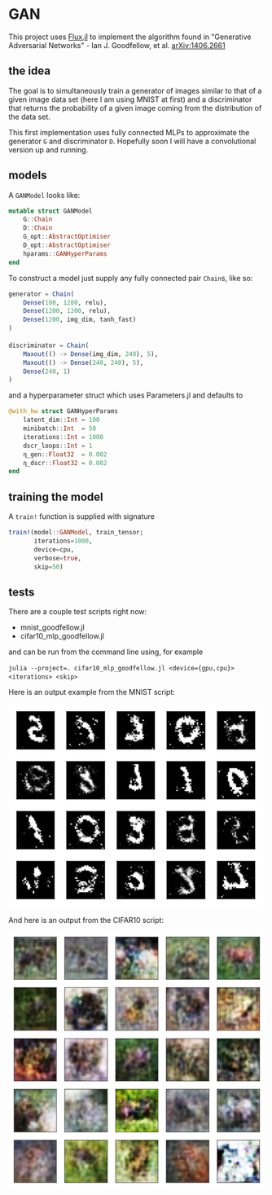 # GAN

This project uses [Flux.jl](https://fluxml.ai/Flux.jl/stable/) to implement the algorithm found in "Generative Adversarial Networks" - Ian J. Goodfellow, et al. [arXiv:1406.2661](https://github.com/aarontrowbridge/GAN)

## the idea

The goal is to simultaneously train a generator of images similar to that of a given image data set (here I am using MNIST at first) and a discriminator that returns the probability of a given image coming from the distribution of the data set.

This first implementation uses fully connected MLPs to approximate the generator `G` and discriminator `D`.  Hopefully soon I will have a convolutional version up and running.

## models

A `GANModel` looks like:

```julia
mutable struct GANModel
    G::Chain
    D::Chain
    G_opt::AbstractOptimiser
    D_opt::AbstractOptimiser
    hparams::GANHyperParams
end
```

To construct a model just supply any fully connected pair `Chain`s, like so:

```julia
generator = Chain(
    Dense(100, 1200, relu),
    Dense(1200, 1200, relu),
    Dense(1200, img_dim, tanh_fast)
)

discriminator = Chain(
    Maxout(() -> Dense(img_dim, 240), 5),
    Maxout(() -> Dense(240, 240), 5),
    Dense(240, 1)
)
```

and a hyperparameter struct which uses Parameters.jl and defaults to

```julia
@with_kw struct GANHyperParams 
    latent_dim::Int = 100            
    minibatch::Int  = 50
    iterations::Int = 1000
    dscr_loops::Int = 1
    η_gen::Float32  = 0.002
    η_dscr::Float32 = 0.002
end
```


## training the model

A `train!` function is supplied with signature

```julia
train!(model::GANModel, train_tensor;
       iterations=1000,
       device=cpu,
       verbose=true, 
       skip=50)
```

## tests

There are a couple test scripts right now:

* mnist_goodfellow.jl
* cifar10_mlp_goodfellow.jl

and can be run from the command line using, for example

`julia --project=. cifar10_mlp_goodfellow.jl <device={gpu,cpu}> <iterations> <skip>`

Here is an output example from the MNIST script:

![](fake_images/MNIST/gen_image_grid_n_1000.png)

And here is an output from the CIFAR10 script:

![](fake_images/CIFAR10/goodfellow_mlp_n_50000_gpu.png)